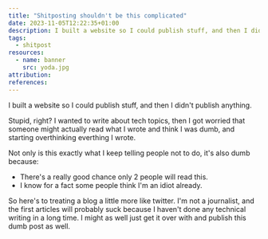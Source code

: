 ```yaml
---
title: "Shitposting shouldn't be this complicated"
date: 2023-11-05T12:22:35+01:00
description: I built a website so I could publish stuff, and then I didn't publish anything.
tags:
  - shitpost
resources:
  - name: banner
    src: yoda.jpg
attribution:
references:
---
```


I built a website so I could publish stuff, and then I didn't publish anything.

Stupid, right? I wanted to write about tech topics, then I got worried that someone might actually read what I wrote and think I was dumb, and starting overthinking everthing I wrote.

Not only is this exactly what I keep telling people not to do, it's also dumb because:

- There's a really good chance only 2 people will read this.
- I know for a fact some people think I'm an idiot already.

So here's to treating a blog a little more like twitter. I'm not a journalist, and the first articles will probably suck because I haven't done any technical writing in a long time. I might as well just get it over with and publish this dumb post as well. 

